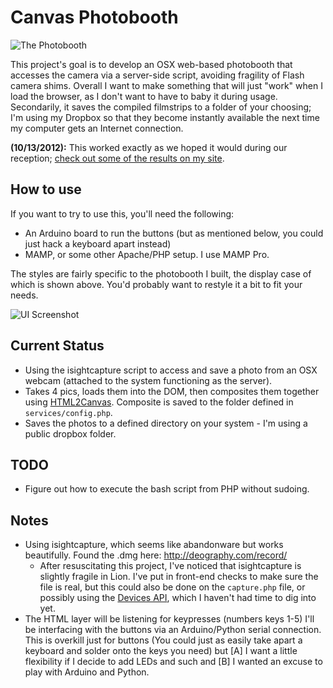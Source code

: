 Canvas Photobooth
=============================================================

![The Photobooth](https://dl.dropboxusercontent.com/u/34601809/photobooth.jpg)

This project's goal is to develop an OSX web-based photobooth that accesses the camera via a server-side script, avoiding fragility of Flash camera shims. Overall I want to make something that will just "work" when I load the browser, as I don't want to have to baby it during usage. Secondarily, it saves the compiled filmstrips to a folder of your choosing; I'm using my Dropbox so that they become instantly available the next time my computer gets an Internet connection.

**(10/13/2012):** This worked exactly as we hoped it would during our reception; [check out some of the results on my site](http://www.georgepantazis.com/2012/04/diy-html-photobooth/).

How to use
-------------------------------------------------------------
If you want to try to use this, you'll need the following:

  * An Arduino board to run the buttons (but as mentioned below, you could just hack a keyboard apart instead)
  * MAMP, or some other Apache/PHP setup. I use MAMP Pro.

The styles are fairly specific to the photobooth I built, the display case of which is shown above. You'd probably want to restyle it a bit to fit your needs.

![UI Screenshot](https://dl.dropboxusercontent.com/u/34601809/photobooth-demo.jpg)

Current Status
-------------------------------------------------------------

  * Using the isightcapture script to access and save a photo from an OSX webcam (attached to the system functioning as the server).
  * Takes 4 pics, loads them into the DOM, then composites them together using [HTML2Canvas](https://github.com/niklasvh/html2canvas). Composite is saved to the folder defined in `services/config.php`.
  * Saves the photos to a defined directory on your system - I'm using a public dropbox folder.


TODO
-------------------------------------------------------------

  * Figure out how to execute the bash script from PHP without sudoing.


Notes
-------------------------------------------------------------

  * Using isightcapture, which seems like abandonware but works beautifully. Found the .dmg here: http://deography.com/record/
    * After resuscitating this project, I've noticed that isightcapture is slightly fragile in Lion. I've put in front-end checks to make sure the file is real, but this could also be done on the `capture.php` file, or possibly using the [Devices API](http://www.w3.org/TR/dap-api-reqs/), which I haven't had time to dig into yet.
  * The HTML layer will be listening for keypresses (numbers keys 1-5) I'll be interfacing with the buttons via an Arduino/Python serial connection. This is overkill just for buttons (You could just as easily take apart a keyboard and solder onto the keys you need) but [A] I want a little flexibility if I decide to add LEDs and such and [B] I wanted an excuse to play with Arduino and Python.
